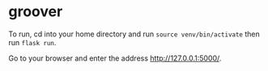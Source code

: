 # groover

To run, cd into your home directory and run
`source venv/bin/activate`
then run `flask run`.

Go to your browser and enter the address http://127.0.0.1:5000/. 
